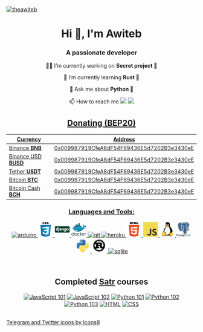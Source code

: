 <a href="https://github.com/TheAwiteb">
  <p align="left"> <img src="https://komarev.com/ghpvc/?username=theawiteb&label=Profile%20views&color=blueviolet&style=flat" alt="theawiteb" /> </p>
</a>

<h1 align="center">Hi 👋, I'm Awiteb</h1>
<h3 align="center">A passionate developer</h3>

<div align="center">

<p>👨‍💻 I’m currently working on <b>Secret project 👀</b></p>
<p>🌱 I’m currently learning <b>Rust 🦀 </b></p>
<p>💬 Ask me about <b>Python 🐍 </b></p>
<p>📫 How to reach me </a><a href="https://t.me/TheAwiteb"><img src="https://img.icons8.com/nolan/30/telegram-app.png"/></a> <a href="https://twitter.com/Awiteb"><img src="https://img.icons8.com/nolan/30/twitter.png"/></p>

<h2 id="donating-bep20">Donating (BEP20)</h2>
<table>
   <thead>
      <tr>
         <th>Currency</th>
         <th>Address</th>
      </tr>
   </thead>
   <tbody>
      <tr>
         <td>Binance <strong>BNB</strong></td>
         <td>0x009987919CfeA8dF54F69436E5d7202B3e3430eE</td>
      </tr>
      <tr>
         <td>Binance USD <strong>BUSD</strong></td>
         <td>0x009987919CfeA8dF54F69436E5d7202B3e3430eE</td>
      </tr>
      <tr>
         <td>Tether <strong>USDT</strong></td>
         <td>0x009987919CfeA8dF54F69436E5d7202B3e3430eE</td>
      </tr>
      <tr>
         <td>Bitcoin <strong>BTC</strong></td>
         <td>0x009987919CfeA8dF54F69436E5d7202B3e3430eE</td>
      </tr>
      <tr>
         <td>Bitcoin Cash <strong>BCH</strong></td>
         <td>0x009987919CfeA8dF54F69436E5d7202B3e3430eE</td>
      </tr>
   </tbody>
</table>

<h3>Languages and Tools:</h3>
<p align="center"> <a href="https://www.arduino.cc/" target="_blank"> <img src="https://cdn.worldvectorlogo.com/logos/arduino-1.svg" alt="arduino" width="40" height="40"/> </a> <a href="https://www.w3schools.com/css/" target="_blank"> <img src="https://raw.githubusercontent.com/devicons/devicon/master/icons/css3/css3-original-wordmark.svg" alt="css3" width="40" height="40"/> </a> <a href="https://www.djangoproject.com/" target="_blank"> <img src="https://raw.githubusercontent.com/devicons/devicon/master/icons/django/django-original.svg" alt="django" width="40" height="40"/> </a> <a href="https://www.docker.com/" target="_blank"> <img src="https://raw.githubusercontent.com/devicons/devicon/master/icons/docker/docker-original-wordmark.svg" alt="docker" width="40" height="40"/> </a> <a href="https://git-scm.com/" target="_blank"> <img src="https://www.vectorlogo.zone/logos/git-scm/git-scm-icon.svg" alt="git" width="40" height="40"/> </a> <a href="https://heroku.com" target="_blank"> <img src="https://www.vectorlogo.zone/logos/heroku/heroku-icon.svg" alt="heroku" width="40" height="40"/> </a> <a href="https://www.w3.org/html/" target="_blank"> <img src="https://raw.githubusercontent.com/devicons/devicon/master/icons/html5/html5-original-wordmark.svg" alt="html5" width="40" height="40"/> </a> <a href="https://developer.mozilla.org/en-US/docs/Web/JavaScript" target="_blank"> <img src="https://raw.githubusercontent.com/devicons/devicon/master/icons/javascript/javascript-original.svg" alt="javascript" width="40" height="40"/> </a> <a href="https://www.linux.org/" target="_blank"> <img src="https://raw.githubusercontent.com/devicons/devicon/master/icons/linux/linux-original.svg" alt="linux" width="40" height="40"/> </a> <a href="https://www.postgresql.org" target="_blank"> <img src="https://raw.githubusercontent.com/devicons/devicon/master/icons/postgresql/postgresql-original-wordmark.svg" alt="postgresql" width="40" height="40"/> </a> <a href="https://www.python.org" target="_blank"> <img src="https://raw.githubusercontent.com/devicons/devicon/master/icons/python/python-original.svg" alt="python" width="40" height="40"/> </a> <a href="https://www.rust-lang.org" target="_blank"> <img src="https://raw.githubusercontent.com/devicons/devicon/master/icons/rust/rust-plain.svg" alt="rust" width="40" height="40"/> </a> <a href="https://www.sqlite.org/" target="_blank"> <img src="https://www.vectorlogo.zone/logos/sqlite/sqlite-icon.svg" alt="sqlite" width="40" height="40"/> </a> </p>
</div>
<br>

<h2 align='center'>Completed <a href='https://Satr.codes'>Satr</a> courses</h2>

<div align='center'><a target='_blank' href='https://satr.codes/courses/MxhtosVATL/view'><img align='center' alt='JavaScript 101' src='https://assets.safcsp.cloud/badges/badges-44.png' width='90' height='90'/></a>
<a target='_blank' href='https://satr.codes/courses/lnCDammOOq/view'><img align='center' alt='JavaScript 102' src='https://assets.safcsp.cloud/badges/badges-44.png' width='90' height='90'/></a>
<a target='_blank' href='https://satr.codes/courses/rRUQyVDkwQ/view'><img align='center' alt='Python 101' src='https://assets.safcsp.cloud/badges/badges-45.png' width='90' height='90'/></a>
<a target='_blank' href='https://satr.codes/courses/VIvMvhyCiV/view'><img align='center' alt='Python 102' src='https://assets.safcsp.cloud/badges/badges-45.png' width='90' height='90'/></a>
<a target='_blank' href='https://satr.codes/courses/MvNhowmHeB/view'><img align='center' alt='Python 103' src='https://assets.safcsp.cloud/badges/badges-45.png' width='90' height='90'/></a>
<a target='_blank' href='https://satr.codes/courses/CATspNvVjT/view'><img align='center' alt='HTML' src='https://assets.safcsp.cloud/badges/badges-54.png' width='90' height='90'/></a>
<a target='_blank' href='https://satr.codes/courses/hNUwyBUKmF/view'><img align='center' alt='CSS' src='https://assets.safcsp.cloud/badges/badges-53.png' width='90' height='90'/></a>

</div>




<br> <a href="https://icons8.com/icon/">Telegram and Twitter icons by Icons8</a> <br>

